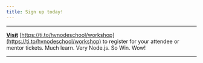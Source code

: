```yaml
---
title: Sign up today!
---
```

- - -
__[Visit](https://ti.to/hvnodeschool/workshop)__ [https://ti.to/hvnodeschool/workshop](https://ti.to/hvnodeschool/workshop) to register for your attendee or mentor tickets. Much learn. Very Node.js. So Win. Wow!
- - -
